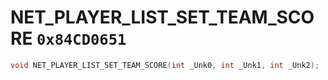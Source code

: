 # NET_PLAYER_LIST_SET_TEAM_SCORE `0x84CD0651`

```cpp
void NET_PLAYER_LIST_SET_TEAM_SCORE(int _Unk0, int _Unk1, int _Unk2);
```